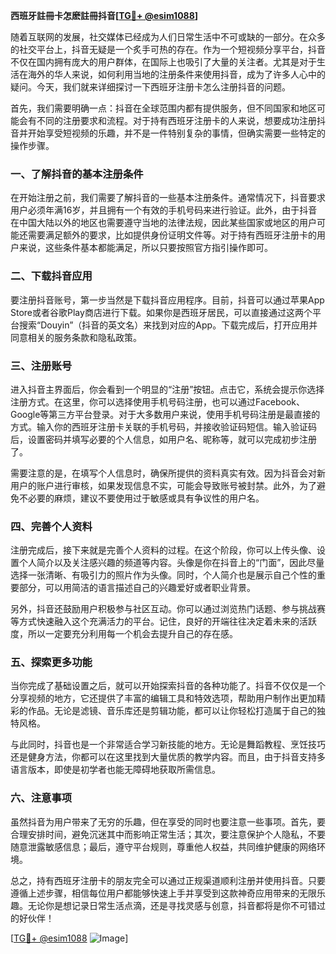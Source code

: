 **西班牙註冊卡怎麽註冊抖音[[TG💪+ @esim1088](https://t.me/s/esim1088)]**

随着互联网的发展，社交媒体已经成为人们日常生活中不可或缺的一部分。在众多的社交平台上，抖音无疑是一个炙手可热的存在。作为一个短视频分享平台，抖音不仅在国内拥有庞大的用户群体，在国际上也吸引了大量的关注者。尤其是对于生活在海外的华人来说，如何利用当地的注册条件来使用抖音，成为了许多人心中的疑问。今天，我们就来详细探讨一下西班牙注册卡怎么注册抖音的问题。

首先，我们需要明确一点：抖音在全球范围内都有提供服务，但不同国家和地区可能会有不同的注册要求和流程。对于持有西班牙注册卡的人来说，想要成功注册抖音并开始享受短视频的乐趣，并不是一件特别复杂的事情，但确实需要一些特定的操作步骤。

### 一、了解抖音的基本注册条件

在开始注册之前，我们需要了解抖音的一些基本注册条件。通常情况下，抖音要求用户必须年满16岁，并且拥有一个有效的手机号码来进行验证。此外，由于抖音在中国大陆以外的地区也需要遵守当地的法律法规，因此某些国家或地区的用户可能还需要满足额外的要求，比如提供身份证明文件等。对于持有西班牙注册卡的用户来说，这些条件基本都能满足，所以只要按照官方指引操作即可。

### 二、下载抖音应用

要注册抖音账号，第一步当然是下载抖音应用程序。目前，抖音可以通过苹果App Store或者谷歌Play商店进行下载。如果你是西班牙居民，可以直接通过这两个平台搜索“Douyin”（抖音的英文名）来找到对应的App。下载完成后，打开应用并同意相关的服务条款和隐私政策。

### 三、注册账号

进入抖音主界面后，你会看到一个明显的“注册”按钮。点击它，系统会提示你选择注册方式。在这里，你可以选择使用手机号码注册，也可以通过Facebook、Google等第三方平台登录。对于大多数用户来说，使用手机号码注册是最直接的方式。输入你的西班牙注册卡关联的手机号码，并接收验证码短信。输入验证码后，设置密码并填写必要的个人信息，如用户名、昵称等，就可以完成初步注册了。

需要注意的是，在填写个人信息时，确保所提供的资料真实有效。因为抖音会对新用户的账户进行审核，如果发现信息不实，可能会导致账号被封禁。此外，为了避免不必要的麻烦，建议不要使用过于敏感或具有争议性的用户名。

### 四、完善个人资料

注册完成后，接下来就是完善个人资料的过程。在这个阶段，你可以上传头像、设置个人简介以及关注感兴趣的频道等内容。头像是你在抖音上的“门面”，因此尽量选择一张清晰、有吸引力的照片作为头像。同时，个人简介也是展示自己个性的重要部分，可以用简洁的语言描述自己的兴趣爱好或者职业背景。

另外，抖音还鼓励用户积极参与社区互动。你可以通过浏览热门话题、参与挑战赛等方式快速融入这个充满活力的平台。记住，良好的开端往往决定着未来的活跃度，所以一定要充分利用每一个机会去提升自己的存在感。

### 五、探索更多功能

当你完成了基础设置之后，就可以开始探索抖音的各种功能了。抖音不仅仅是一个分享视频的地方，它还提供了丰富的编辑工具和特效选项，帮助用户制作出更加精彩的作品。无论是滤镜、音乐库还是剪辑功能，都可以让你轻松打造属于自己的独特风格。

与此同时，抖音也是一个非常适合学习新技能的地方。无论是舞蹈教程、烹饪技巧还是健身方法，你都可以在这里找到大量优质的教学内容。而且，由于抖音支持多语言版本，即使是初学者也能无障碍地获取所需信息。

### 六、注意事项

虽然抖音为用户带来了无穷的乐趣，但在享受的同时也要注意一些事项。首先，要合理安排时间，避免沉迷其中而影响正常生活；其次，要注意保护个人隐私，不要随意泄露敏感信息；最后，遵守平台规则，尊重他人权益，共同维护健康的网络环境。

总之，持有西班牙注册卡的朋友完全可以通过正规渠道顺利注册并使用抖音。只要遵循上述步骤，相信每位用户都能够快速上手并享受到这款神奇应用带来的无限乐趣。无论你是想记录日常生活点滴，还是寻找灵感与创意，抖音都将是你不可错过的好伙伴！

[[TG💪+ @esim1088](https://t.me/s/esim1088) ![Image](https://i.postimg.cc/4NQfJmqS/Snipaste-2025-05-13-00-14-12.png)]
